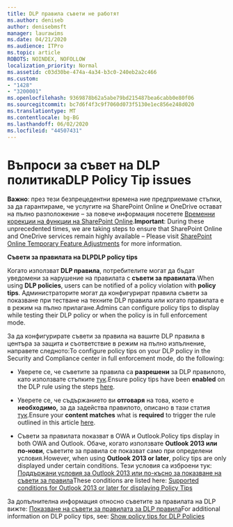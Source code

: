 ```yaml
---
title: DLP правила съвети не работят
ms.author: deniseb
author: denisebmsft
manager: laurawims
ms.date: 04/21/2020
ms.audience: ITPro
ms.topic: article
ROBOTS: NOINDEX, NOFOLLOW
localization_priority: Normal
ms.assetid: c03d30be-474a-4a34-b3c0-240eb2a2c466
ms.custom:
- "1428"
- "3200001"
ms.openlocfilehash: 9369878b62a5abe79bd215487bea6cabb0e80f06
ms.sourcegitcommit: bc7d6f4f3c9f7060d073f5130e1ec856e248d020
ms.translationtype: MT
ms.contentlocale: bg-BG
ms.lasthandoff: 06/02/2020
ms.locfileid: "44507431"
---
```

# <a name="dlp-policy-tip-issues"></a><span data-ttu-id="5b73b-102">Въпроси за съвет на DLP политика</span><span class="sxs-lookup"><span data-stu-id="5b73b-102">DLP Policy Tip issues</span></span>

<span data-ttu-id="5b73b-103">**Важно**: през тези безпрецедентни времена ние предприемаме стъпки, за да гарантираме, че услугите на SharePoint Online и OneDrive остават на пълно разположение – за повече информация посетете [Временни корекции на функции на SharePoint Online](https://aka.ms/ODSPAdjustments).</span><span class="sxs-lookup"><span data-stu-id="5b73b-103">**Important**: During these unprecedented times, we are taking steps to ensure that SharePoint Online and OneDrive services remain highly available – Please visit [SharePoint Online Temporary Feature Adjustments](https://aka.ms/ODSPAdjustments) for more information.</span></span>

<span data-ttu-id="5b73b-104">**Съвети за правилата на DLP**</span><span class="sxs-lookup"><span data-stu-id="5b73b-104">**DLP policy tips**</span></span>

<span data-ttu-id="5b73b-105">Когато използват **DLP правила**, потребителите могат да бъдат уведомени за нарушение на правилата с **съвети за правилата**.</span><span class="sxs-lookup"><span data-stu-id="5b73b-105">When using **DLP policies**, users can be notified of a policy violation with **policy tips**.</span></span> <span data-ttu-id="5b73b-106">Администраторите могат да конфигурират правила съвети за показване при тестване на техните DLP правила или когато правилата е в режим на пълно прилагане.</span><span class="sxs-lookup"><span data-stu-id="5b73b-106">Admins can configure policy tips to display while testing their DLP policy or when the policy is in full enforcement mode.</span></span>
  
<span data-ttu-id="5b73b-107">За да конфигурирате съвети за правила на вашите DLP правила в центъра за защита и съответствие в режим на пълно изпълнение, направете следното:</span><span class="sxs-lookup"><span data-stu-id="5b73b-107">To configure policy tips on your DLP policy in the Security and Compliance center in full enforcement mode, do the following:</span></span>
  
- <span data-ttu-id="5b73b-108">Уверете се, че съветите за правила са **разрешени** за DLP правилото, като използвате стъпките [тук](https://docs.microsoft.com/microsoft-365/compliance/use-notifications-and-policy-tips).</span><span class="sxs-lookup"><span data-stu-id="5b73b-108">Ensure policy tips have been **enabled** on the DLP rule using the steps [here](https://docs.microsoft.com/microsoft-365/compliance/use-notifications-and-policy-tips).</span></span>

- <span data-ttu-id="5b73b-109">Уверете се, че съдържанието ви **отговаря** на това, което е **необходимо,** за да задейства правилото, описано в тази статия [тук](https://docs.microsoft.com/microsoft-365/compliance/sensitive-information-type-entity-definitions).</span><span class="sxs-lookup"><span data-stu-id="5b73b-109">Ensure your **content matches** what is **required** to trigger the rule outlined in this article [here](https://docs.microsoft.com/microsoft-365/compliance/sensitive-information-type-entity-definitions).</span></span>

- <span data-ttu-id="5b73b-110">Съвети за правилата показват в OWA и Outlook.</span><span class="sxs-lookup"><span data-stu-id="5b73b-110">Policy tips display in both OWA and Outlook.</span></span> <span data-ttu-id="5b73b-111">Обаче, когато използвате **Outlook 2013 или по-нови**, съветите за правила се показват само при определени условия.</span><span class="sxs-lookup"><span data-stu-id="5b73b-111">However, when using **Outlook 2013 or later**, policy tips are only displayed under certain conditions.</span></span> <span data-ttu-id="5b73b-112">Тези условия са изброени тук: [Поддържани условия за Outlook 2013 или по-късно за показване на съвети за правила](https://docs.microsoft.com/microsoft-365/compliance/use-notifications-and-policy-tips)</span><span class="sxs-lookup"><span data-stu-id="5b73b-112">These conditions are listed here: [Supported conditions for Outlook 2013 or later for displaying Policy Tips](https://docs.microsoft.com/microsoft-365/compliance/use-notifications-and-policy-tips)</span></span>

<span data-ttu-id="5b73b-113">За допълнителна информация относно съветите за правилата на DLP вижте: [Показване на съвети за правилата за DLP правила](https://docs.microsoft.com/microsoft-365/compliance/use-notifications-and-policy-tips)</span><span class="sxs-lookup"><span data-stu-id="5b73b-113">For additional information on DLP policy tips, see: [Show policy tips for DLP Policies](https://docs.microsoft.com/microsoft-365/compliance/use-notifications-and-policy-tips)</span></span>
  